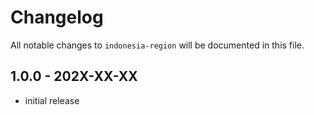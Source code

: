 # Changelog

All notable changes to `indonesia-region` will be documented in this file.

## 1.0.0 - 202X-XX-XX

- initial release
